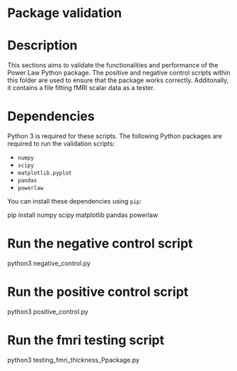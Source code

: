 # Package validation

# Description 

This sections aims to validate the functionalities and performance of the Power Law Python package. The positive and negative control scripts within this folder are used to ensure that the package works correctly. Additonally, it contains a file fitting 
fMRI scalar data as a tester. 

# Dependencies

Python 3 is required for these scripts. 
The following Python packages are required to run the validation scripts:

- `numpy`
- `scipy`
- `matplotlib.pyplot`
- `pandas`
- `powerlaw`

You can install these dependencies using `pip`:

pip install numpy scipy matplotlib pandas powerlaw


# Run the negative control script
python3 negative_control.py

# Run the positive control script
python3 positive_control.py


# Run the fmri testing script 
python3 testing_fmri_thickness_Ppackage.py



